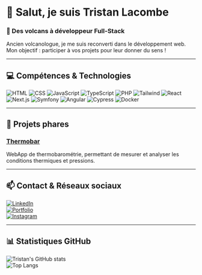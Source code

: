 # 👋 Salut, je suis Tristan Lacombe

### 🌋 Des volcans à développeur Full-Stack  
Ancien volcanologue, je me suis reconverti dans le développement web. Mon objectif : participer à vos projets pour leur donner du sens !

---

## 💻 Compétences & Technologies

![HTML](https://img.shields.io/badge/HTML-E34F26?style=for-the-badge&logo=html5&logoColor=white)
![CSS](https://img.shields.io/badge/CSS-1572B6?style=for-the-badge&logo=css3&logoColor=white)
![JavaScript](https://img.shields.io/badge/JS-F7DF1E?style=for-the-badge&logo=javascript&logoColor=black)
![TypeScript](https://img.shields.io/badge/TS-3178C6?style=for-the-badge&logo=typescript&logoColor=white)
![PHP](https://img.shields.io/badge/PHP-777BB4?style=for-the-badge&logo=php&logoColor=white)
![Tailwind](https://img.shields.io/badge/Tailwind-06B6D4?style=for-the-badge&logo=tailwindcss&logoColor=white)
![React](https://img.shields.io/badge/React-61DAFB?style=for-the-badge&logo=react&logoColor=black)
![Next.js](https://img.shields.io/badge/Next.js-000000?style=for-the-badge&logo=next.js&logoColor=white)
![Symfony](https://img.shields.io/badge/Symfony-000000?style=for-the-badge&logo=symfony&logoColor=white)
![Angular](https://img.shields.io/badge/Angular-DD0031?style=for-the-badge&logo=angular&logoColor=white)
![Cypress](https://img.shields.io/badge/Cypress-17202C?style=for-the-badge&logo=cypress&logoColor=white)
![Docker](https://img.shields.io/badge/Docker-2496ED?style=for-the-badge&logo=docker&logoColor=white)

---

## 🚀 Projets phares

### [Thermobar](https://github.com/LacombeTr/thermoBarHub-FrontEnd)  
WebApp de thermobarométrie, permettant de mesurer et analyser les conditions thermiques et pressions.

---

## 📫 Contact & Réseaux sociaux

[![LinkedIn](https://img.shields.io/badge/LinkedIn-0A66C2?style=for-the-badge&logo=linkedin&logoColor=white)](https://www.linkedin.com/in/tristan-lacombe-734168139/)  
[![Portfolio](https://img.shields.io/badge/Portfolio-FF6F61?style=for-the-badge&logo=dev.to&logoColor=white)](https://lacombet.dev)  
[![Instagram](https://img.shields.io/badge/Instagram-E4405F?style=for-the-badge&logo=instagram&logoColor=white)](https://www.instagram.com/lacombet_photo/)

---

## 📊 Statistiques GitHub

![Tristan's GitHub stats](https://github-readme-stats.vercel.app/api?username=LacombeTr&show_icons=true&theme=molokai)  
![Top Langs](https://github-readme-stats.vercel.app/api/top-langs/?username=LacombeTr&layout=compact&theme=molokai)
